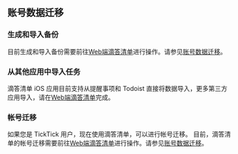 ## 账号数据迁移


### 生成和导入备份
目前生成和导入备份需要前往[Web端滴答清单](https://dida365.com/)进行操作。请参见[账号数据迁移](guide-dd/web/data.md)。


### 从其他应用中导入任务

滴答清单 iOS 应用目前支持从提醒事项和 Todoist 直接将数据导入，更多第三方应用导入，请在[Web端滴答清单](https://dida365.com/)完成。

### 帐号迁移

如果您是 TickTick 用户，现在使用滴答清单，可以进行帐号迁移。 目前，滴答清单的帐号迁移需要前往[Web端滴答清单](https://dida365.com/)进行操作。请参见[账号数据迁移](guide-dd/web/data.md)。